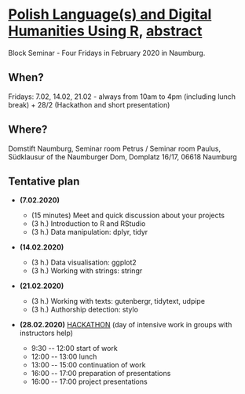 # [Polish Language(s) and Digital Humanities Using R](https://agricolamz.github.io/2020.02_Naumburg_R/), [abstract](http://www.aleksander-brueckner-zentrum.org/veranstaltungen/detail/datum/2020/01/21/polish-languages-and-digital-humanities-using-r/)

Block Seminar - Four Fridays in February 2020 in Naumburg.

## When? 

Fridays: 7.02, 14.02, 21.02 - always from 10am to 4pm (including lunch break) + 28/2 (Hackathon and short presentation)

## Where? 

Domstift Naumburg, Seminar room Petrus / Seminar room Paulus, Südklausur of the Naumburger Dom, Domplatz 16/17, 06618 Naumburg 

## Tentative plan

* **(7.02.2020)** 
    * (15 minutes) Meet and quick discussion about your projects 
    * (3 h.) Introduction to R and RStudio
    * (3 h.) Data manipulation: dplyr, tidyr
* **(14.02.2020)** 
    * (3 h.) Data visualisation: ggplot2 
    * (3 h.) Working with strings: stringr
* **(21.02.2020)**
    * (3 h.) Working with texts: gutenbergr, tidytext, udpipe 
    * (3 h.) Authorship detection: stylo

* **(28.02.2020)** [HACKATHON](https://en.wikipedia.org/wiki/Hackathon) (day of intensive work in groups with instructors help) 
    * 9:30 -- 12:00 start of work 
    * 12:00 -- 13:00 lunch 
    * 13:00 -- 15:00 continuation of work 
    * 16:00 -- 17:00 preparation of presentations
    * 16:00 -- 17:00 project presentations 